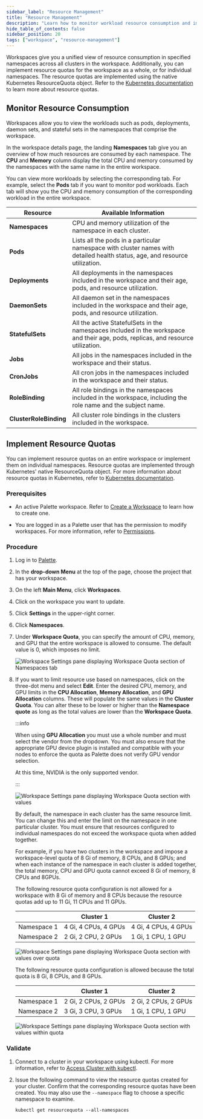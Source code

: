 ```yaml
---
sidebar_label: "Resource Management"
title: "Resource Management"
description: "Learn how to monitor workload resource consumption and implement resource quotas for your workspace."
hide_table_of_contents: false
sidebar_position: 20
tags: ["workspace", "resource-management"]
---
```


Workspaces give you a unified view of resource consumption in specified namespaces across all clusters in the workspace.
Additionally, you can implement resource quotas for the workspace as a whole, or for individual namespaces. The resource
quotas are implemented using the native Kubernetes ResourceQuota object. Refer to the
[Kubernetes documentation](https://kubernetes.io/docs/concepts/policy/resource-quotas) to learn more about resource
quotas.

## Monitor Resource Consumption

Workspaces allow you to view the workloads such as pods, deployments, daemon sets, and stateful sets in the namespaces
that comprise the workspace.

In the workspace details page, the landing **Namespaces** tab give you an overview of how much resources are consumed by
each namespace. The **CPU** and **Memory** column display the total CPU and memory consumed by the namespaces with the
same name in the entire workspace.

You can view more workloads by selecting the corresponding tab. For example, select the **Pods** tab if you want to
monitor pod workloads. Each tab will show you the CPU and memory consumption of the corresponding workload in the entire
workspace.

| **Resource**           | **Available Information**                                                                                                        |
| ---------------------- | -------------------------------------------------------------------------------------------------------------------------------- |
| **Namespaces**         | CPU and memory utilization of the namespace in each cluster.                                                                     |
| **Pods**               | Lists all the pods in a particular namespace with cluster names with detailed health status, age, and resource utilization.      |
| **Deployments**        | All deployments in the namespaces included in the workspace and their age, pods, and resource utilization.                       |
| **DaemonSets**         | All daemon set in the namespaces included in the workspace and their age, pods, and resource utilization.                        |
| **StatefulSets**       | All the active StatefulSets in the namespaces included in the workspace and their age, pods, replicas, and resource utilization. |
| **Jobs**               | All jobs in the namespaces included in the workspace and their status.                                                           |
| **CronJobs**           | All cron jobs in the namespaces included in the workspace and their status.                                                      |
| **RoleBinding**        | All role bindings in the namespaces included in the workspace, including the role name and the subject name.                     |
| **ClusterRoleBinding** | All cluster role bindings in the clusters included in the workspace.                                                             |

## Implement Resource Quotas

You can implement resource quotas on an entire workspace or implement them on individual namespaces. Resource quotas are
implemented through Kubernetes' native ResourceQuota object. For more information about resource quotas in Kubernetes,
refer to [Kubernetes documentation](https://kubernetes.io/docs/concepts/policy/resource-quotas/).

### Prerequisites

- An active Palette workspace. Refer to [Create a Workspace](../adding-a-new-workspace.md) to learn how to create one.

- You are logged in as a Palette user that has the permission to modify workspaces. For more information, refer to
  [Permissions](../../user-management/palette-rbac/permissions.md).

### Procedure

1. Log in to [Palette](https://console.spectrocloud.com).

2. In the **drop-down Menu** at the top of the page, choose the project that has your workspace.

3. On the left **Main Menu**, click **Workspaces**.

4. Click on the workspace you want to update.

5. Click **Settings** in the upper-right corner.

6. Click **Namespaces**.

7. Under **Workspace Quota**, you can specify the amount of CPU, memory, and GPU that the entire workspace is allowed to
   consume. The default value is 0, which imposes no limit.

   ![Workspace Settings pane displaying Workspace Quota section of Namespaces tab](/workspace-management_resource-management_4-7.webp)

8. If you want to limit resource use based on namespaces, click on the three-dot menu and select **Edit**. Enter the
   desired CPU, memory, and GPU limits in the **CPU Allocation**, **Memory Allocation**, and **GPU Allocation** columns.
   These will populate the same values in the **Cluster Quota**. You can alter these to be lower or higher than the
   **Namespace quote** as long as the total values are lower than the **Workspace Quota**.

   :::info

   When using **GPU Allocation** you must use a whole number and must select the vendor from the dropdown. You must also
   ensure that the appropriate GPU device plugin is installed and compatible with your nodes to enforce the quota as
   Palette does not verify GPU vendor selection.

   At this time, NVIDIA is the only supported vendor.

   :::

   ![Workspace Settings pane displaying Workspace Quota section with values](/workspace-management_workspace-quota_4-7.webp)

   By default, the namespace in each cluster has the same resource limit. You can change this and enter the limit on the
   namespace in one particular cluster. You must ensure that resources configured to individual namespaces do not exceed
   the workspace quota when added together.

   For example, if you have two clusters in the workspace and impose a workspace-level quota of 8 Gi of memory, 8 CPUs,
   and 8 GPUs; and when each instance of the namespace in each cluster is added together, the total memory, CPU and GPU
   quota cannot exceed 8 Gi of memory, 8 CPUs and 8GPUs.

   The following resource quota configuration is not allowed for a workspace with 8 Gi of memory and 8 CPUs because the
   resource quotas add up to 11 Gi, 11 CPUs and 11 GPUs.

   |             | Cluster 1            | Cluster 2            |
   | ----------- | -------------------- | -------------------- |
   | Namespace 1 | 4 Gi, 4 CPUs, 4 GPUs | 4 Gi, 4 CPUs, 4 GPUs |
   | Namespace 2 | 2 Gi, 2 CPU, 2 GPUs  | 1 Gi, 1 CPU, 1 GPU   |

   ![Workspace Settings pane displaying Workspace Quota section with values over quota](/workspace-management_workspace-over-quota_4-7.webp)

   The following resource quota configuration is allowed because the total quota is 8 Gi, 8 CPUs, and 8 GPUs.

   |             | Cluster 1            | Cluster 2            |
   | ----------- | -------------------- | -------------------- |
   | Namespace 1 | 2 Gi, 2 CPUs, 2 GPUs | 2 Gi, 2 CPUs, 2 GPUs |
   | Namespace 2 | 3 Gi, 3 CPU, 3 GPUs  | 1 Gi, 1 CPU, 1 GPU   |

   ![Workspace Settings pane displaying Workspace Quota section with values within quota](/workspace-management_workspace-within-quota_4-7.webp)

### Validate

1. Connect to a cluster in your workspace using kubectl. For more information, refer to
   [Access Cluster with kubectl](../../clusters/cluster-management/palette-webctl.md).

2. Issue the following command to view the resource quotas created for your cluster. Confirm that the corresponding
   resource quotas have been created. You may also use the `--namespace` flag to choose a specific namespace to examine.

   ```shell
   kubectl get resourcequota --all-namespaces
   ```
